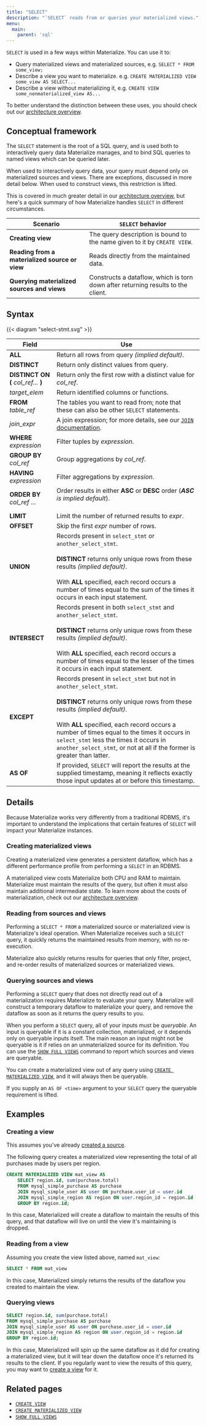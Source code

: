 ```yaml
---
title: "SELECT"
description: "`SELECT` reads from or queries your materialized views."
menu:
  main:
    parent: 'sql'
---
```


`SELECT` is used in a few ways within Materialize. You can use it to:

- Query materialized views and materialized sources, e.g. `SELECT * FROM some_view;`
- Describe a view you want to materialize. e.g. `CREATE MATERIALIZED VIEW some_view AS SELECT...`
- Describe a view without materializing it, e.g. `CREATE VIEW some_nonmaterialized_view AS...`

To better understand the distinction between these uses, you should check out
our [architecture overview](../../overview/architecture).

## Conceptual framework

The `SELECT` statement is the root of a SQL query, and is used both to interactively query data Materialize manages, and to bind SQL queries to named views which can be queried later.

When used to interactively query data, your query must depend only on materialized sources and views. There are exceptions, discussed in more detail below. When used to construct views, this restriction is lifted.

This is covered in much greater detail in our [architecture
overview](../../overview/architecture), but here's a quick summary of how
Materialize handles `SELECT` in different circumstances.

Scenario | `SELECT` behavior
---------|------------------
**Creating view** | The query description is bound to the name given to it by `CREATE VIEW`.
**Reading from a materialized source or view** | Reads directly from the maintained data.
**Querying materialized sources and views** | Constructs a dataflow, which is torn down after returning results to the client.

## Syntax

{{< diagram "select-stmt.svg" >}}

Field | Use
------|-----
**ALL** | Return all rows from query _(implied default)_.
**DISTINCT** | Return only distinct values from query.
**DISTINCT ON (** _col&lowbar;ref..._ **)**  | Return only the first row with a distinct value for _col&lowbar;ref_.
_target&lowbar;elem_ | Return identified columns or functions.
**FROM** _table&lowbar;ref_ | The tables you want to read from; note that these can also be other `SELECT` statements.
_join&lowbar;expr_ | A join expression; for more details, see our [`JOIN` documentation](../join).
**WHERE** _expression_ | Filter tuples by _expression_.
**GROUP BY** _col&lowbar;ref_ | Group aggregations by _col&lowbar;ref_.
**HAVING** _expression_ | Filter aggregations by _expression_.
**ORDER BY** _col&lowbar;ref_ ... | Order results in either **ASC** or **DESC** order (_**ASC** is implied default_).<br/><br>
**LIMIT** | Limit the number of returned results to _expr_.
**OFFSET** | Skip the first _expr_ number of rows.
**UNION** | Records present in `select_stmt` or `another_select_stmt`.<br/><br/>**DISTINCT** returns only unique rows from these results _(implied default)_.<br/><br/>With **ALL** specified, each record occurs a number of times equal to the sum of the times it occurs in each input statement.
**INTERSECT** | Records present in both `select_stmt` and `another_select_stmt`.<br/><br/>**DISTINCT** returns only unique rows from these results _(implied default)_.<br/><br/>With **ALL** specified, each record occurs a number of times equal to the lesser of the times it occurs in each input statement.
**EXCEPT** | Records present in `select_stmt` but not in `another_select_stmt`.<br/><br/>**DISTINCT** returns only unique rows from these results _(implied default)_.<br/><br/>With **ALL** specified, each record occurs a number of times equal to the times it occurs in `select_stmt` less the times it occurs in `another_select_stmt`, or not at all if the former is greater than latter.
**AS OF** | If provided, `SELECT` will report the results at the supplied timestamp, meaning it reflects exactly those input updates at or before this timestamp.
## Details

Because Materialize works very differently from a traditional RDBMS, it's important to understand the implications that certain features of `SELECT` will impact your Materialize instances.

### Creating materialized views

Creating a materialized view generates a persistent dataflow, which has a different performance profile from performing a `SELECT` in an RDBMS.

A materialized view costs Materialize both CPU and RAM to maintain. Materialize must maintain the results of the query, but often it must also maintain additional intermediate state. To learn more about the costs of materialization, check out our [architecture overview](../../overview/architecture).

### Reading from sources and views

Performing a `SELECT * FROM` a materialized source or materialized view is Materialize's ideal operation. When Materialize receives such a `SELECT` query, it quickly returns the maintained results from memory, with no re-execution.

Materialize also quickly returns results for queries that only filter, project, and re-order results of materialized sources or materialized views.

### Querying sources and views

Performing a `SELECT` query that does not directly read out of a materialization requires Materialize to evaluate your query. Materialize will construct a temporary dataflow to materialize your query, and remove the dataflow as soon as it returns the query results to you.

When you perform a `SELECT` query, all of your inputs must be *queryable*. An input is queryable if it is a constant collection, materialized, or it depends only on queryable inputs itself. The main reason an input might not be queryable is it if relies on an unmaterialized source for its definition. You can use the [`SHOW FULL VIEWS`](../show-views) command to report which sources and views are queryable.

You can create a materialized view out of any query using [`CREATE MATERIALIZED VIEW`](../create-materialized-view), and it will always then be queryable.

If you supply an `AS OF <time>` argument to your `SELECT` query the queryable requirement is lifted.

## Examples

### Creating a view

This assumes you've already [created a source](../create-source).

The following query creates a materialized view representing the total of all purchases made by users per region.

``` sql
CREATE MATERIALIZED VIEW mat_view AS
    SELECT region.id, sum(purchase.total)
    FROM mysql_simple_purchase AS purchase
    JOIN mysql_simple_user AS user ON purchase.user_id = user.id
    JOIN mysql_simple_region AS region ON user.region_id = region.id
    GROUP BY region.id;
```

In this case, Materialized will create a dataflow to maintain the results of this query, and that dataflow will live on until the view it's maintaining is dropped.

### Reading from a view

Assuming you create the view listed above, named `mat_view`:

```sql
SELECT * FROM mat_view
```

In this case, Materialized simply returns the results of the dataflow you created to maintain the view.

### Querying views

```sql
SELECT region.id, sum(purchase.total)
FROM mysql_simple_purchase AS purchase
JOIN mysql_simple_user AS user ON purchase.user_id = user.id
JOIN mysql_simple_region AS region ON user.region_id = region.id
GROUP BY region.id;
```

In this case, Materialized will spin up the same dataflow as it did for creating a materialized view, but it will tear down the dataflow once it's returned its results to the client. If you regularly want to view the results of this query, you may want to [create a view](../create-view) for it.

## Related pages

- [`CREATE VIEW`](../create-view)
- [`CREATE MATERIALIZED VIEW`](../create-materialized-view)
- [`SHOW FULL VIEWS`](../show-views)